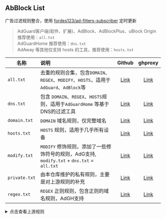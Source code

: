 ## AbBlock List

广告过滤规则整合，使用 [fordes123/ad-filters-subscriber](https://github.com/fordes123/ad-filters-subscriber) 定时更新
> AdGuard客户端(软件、扩展)、AdBlock、AdBlockPlus、uBlock Origin 推荐使用：`all.txt`</br>
> AdGuardHome 推荐使用：`dns.txt`</br>
> AdAway 等其他仅支持 hosts 的工具，推荐使用：`hosts.txt`

| 名称            | 说明                                                                   |                                       Github                                       |                                                ghproxy                                                 |
|---------------|:---------------------------------------------------------------------|:----------------------------------------------------------------------------------:|:------------------------------------------------------------------------------------------------------:|
| `all.txt`     | 去重的规则合集，包含`DOMAIN`、`REGEX`、`MODIFY`、`HOSTS`，适用于 `AdGuard`、`AdBlock`等 |  [Link](https://raw.githubusercontent.com/xndeye/adblock_list/main/rule/all.txt)   |  [Link](https://ghproxy.com/https://raw.githubusercontent.com/xndeye/adblock_list/main/rule/all.txt)   |
| `dns.txt`     | 包含 `DOMAIN`、`REGEX`、`HOSTS`规则，适用于`AdGuardHome` 等基于DNS的过滤工具           |  [Link](https://raw.githubusercontent.com/xndeye/adblock_list/main/rule/dns.txt)   |  [Link](https://ghproxy.com/https://raw.githubusercontent.com/xndeye/adblock_list/main/rule/dns.txt)   |
| `domain.txt`  | `DOMAIN` 域名规则，仅完整域名                                                 | [Link](https://raw.githubusercontent.com/xndeye/adblock_list/main/rule/domain.txt) | [Link](https://ghproxy.com/https://raw.githubusercontent.com/xndeye/adblock_list/main/rule/domain.txt) |
| `hosts.txt`   | `HOSTS` 规则，适用于几乎所有设备                                             | [Link](https://raw.githubusercontent.com/xndeye/adblock_list/main/rule/hosts.txt)  | [Link](https://ghproxy.com/https://raw.githubusercontent.com/xndeye/adblock_list/main/rule/hosts.txt)  |
| `modify.txt`  | `MODIFY` 修饰规则，添加了一些修饰符号的规则，AdG支持, `modify.txt` + `dns.txt` = `all.txt`                | [Link](https://raw.githubusercontent.com/xndeye/adblock_list/main/rule/modify.txt) | [Link](https://ghproxy.com/https://raw.githubusercontent.com/xndeye/adblock_list/main/rule/modify.txt) |
| `private.txt` | 由本仓库维护的私有规则，主要是对上游规则的补充                                              | [Link](https://raw.githubusercontent.com/xndeye/adblock_list/main/rule/private.txt) | [Link](https://ghproxy.com/https://raw.githubusercontent.com/xndeye/adblock_list/main/rule/private.txt) |
| `regex.txt`   | `REGEX` 正则规则，包含正则的域名规则，AdGH支持                                                 | [Link](https://raw.githubusercontent.com/xndeye/adblock_list/main/rule/regex.txt) | [Link](https://ghproxy.com/https://raw.githubusercontent.com/xndeye/adblock_list/main/rule/regex.txt) |

<details>
<summary>点击查看上游规则</summary>
<ul>
    <li><a href="https://raw.githubusercontent.com/AdguardTeam/FiltersRegistry/master/filters/filter_2_Base/filter.txt">AdGuard 基础过滤器</a></li>
    <li><a href="https://raw.githubusercontent.com/AdguardTeam/FiltersRegistry/master/filters/filter_11_Mobile/filter.txt">AdGuard 移动广告过滤器</a></li>
    <li><a href="https://adguard.com/kb/zh-CN/general/ad-filtering/adguard-filters/">AdGuard 防跟踪保护过滤器</a></li>
    <li><a href="https://raw.githubusercontent.com/AdguardTeam/FiltersRegistry/master/filters/filter_17_TrackParam/filter.txt">AdGuard URL跟踪过滤器</a></li>
    <li><a href="https://raw.githubusercontent.com/AdguardTeam/FiltersRegistry/master/filters/filter_4_Social/filter.txt">AdGuard 社交媒体过滤器</a></li>
    <li><a href="https://raw.githubusercontent.com/AdguardTeam/FiltersRegistry/master/filters/filter_14_Annoyances/filter.txt">AdGuard 恼人广告过滤器</a></li>
    <li><a href="https://raw.githubusercontent.com/AdguardTeam/FiltersRegistry/master/filters/filter_10_Useful/filter.txt">AdGuard 解除搜索广告和自我推销过滤器</a></li>
    <li><a href="https://raw.githubusercontent.com/AdguardTeam/FiltersRegistry/master/filters/filter_224_Chinese/filter.txt">AdGuard 中文过滤器</a></li>
    <li><a href="https://adaway.org/hosts.txt">AdAway Default Blocklist</a></li>
    <li><a href="https://raw.githubusercontent.com/crazy-max/WindowsSpyBlocker/master/data/hosts/spy.txt">WindowsSpyBlocker</a></li>
    <li><a href="https://github.com/jdlingyu/ad-wars">ad-wars(大圣净化)</a></li>
    <li><a href="https://github.com/TG-Twilight/AWAvenue-Adblock-Rule">AWAvenue-Adblock-Rule</a></li>
    <li><a href="https://github.com/sbwml/halflife-list">halflife-list</a></li>

</ul>
</details>
